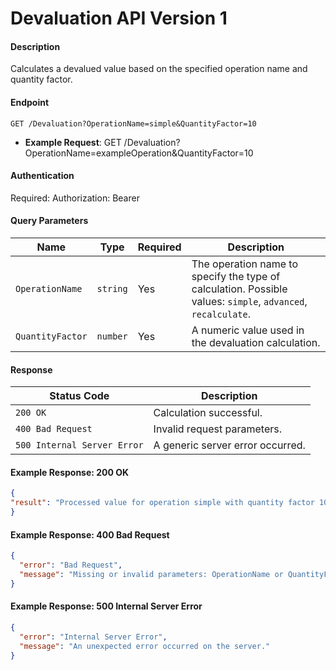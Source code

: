 # Devaluation API Version 1

#### Description
Calculates a devalued value based on the specified operation name and quantity factor.

#### Endpoint
`GET /Devaluation?OperationName=simple&QuantityFactor=10`
- **Example Request**:
GET /Devaluation?OperationName=exampleOperation&QuantityFactor=10

#### Authentication
Required: Authorization: Bearer <token>

#### Query Parameters
| **Name**          | **Type**  | **Required** | **Description**                                    |
|--------------------|-----------|--------------|--------------------------------------------------|
| `OperationName`    | `string`  | Yes          | The operation name to specify the type of calculation. Possible values: `simple`, `advanced`, `recalculate`. |
| `QuantityFactor`   | `number`  | Yes          | A numeric value used in the devaluation calculation.  |

#### Response
| **Status Code**         | **Description**                |
|--------------------------|-------------------------------|
| `200 OK`                | Calculation successful.        |
| `400 Bad Request`        | Invalid request parameters.    |
| `500 Internal Server Error` | A generic server error occurred. |

#### Example Response: 200 OK
```json
{
"result": "Processed value for operation simple with quantity factor 10"
}
```

#### Example Response: 400 Bad Request
```json
{
  "error": "Bad Request",
  "message": "Missing or invalid parameters: OperationName or QuantityFactor."
}
```

#### Example Response: 500 Internal Server Error
```json
{
  "error": "Internal Server Error",
  "message": "An unexpected error occurred on the server."
}
```

